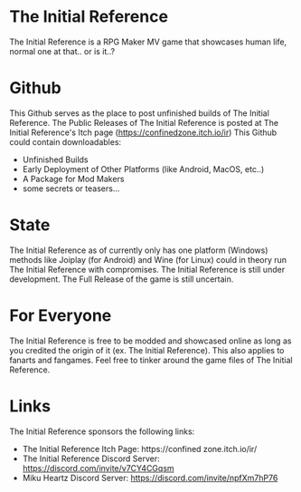 # The Initial Reference
The Initial Reference is a RPG Maker MV game that showcases human life, normal one at that.. or is it..?

# Github
This Github serves as the place to post unfinished builds of The Initial Reference. The Public Releases of The Initial Reference is posted at The Initial Reference's Itch page (https://confinedzone.itch.io/ir)
This Github could contain downloadables:
- Unfinished Builds
- Early Deployment of Other Platforms (like Android, MacOS, etc..)
- A Package for Mod Makers
- some secrets or teasers...

# State
The Initial Reference as of currently
only has one platform (Windows)
methods like Joiplay (for Android) and Wine (for Linux)
could in theory run The Initial Reference with compromises.
The Initial Reference is still under development.
The Full Release of the game is still uncertain.

# For Everyone
The Initial Reference is free to be modded and showcased online
as long as you credited the origin of it (ex. The Initial Reference).
This also applies to fanarts and fangames. 
Feel free to tinker around the game files of The Initial Reference.

# Links
The Initial Reference sponsors the following links:
- The Initial Reference Itch Page: https://confined zone.itch.io/ir/
- The Initial Reference Discord Server: https://discord.com/invite/v7CY4CGqsm
- Miku Heartz Discord Server: https://discord.com/invite/npfXm7hP76
